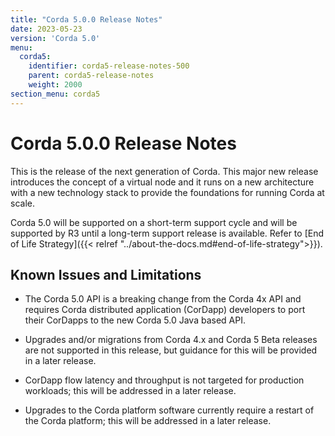 ```yaml
---
title: "Corda 5.0.0 Release Notes"
date: 2023-05-23
version: 'Corda 5.0'
menu:
  corda5:
    identifier: corda5-release-notes-500
    parent: corda5-release-notes
    weight: 2000
section_menu: corda5
---
```

# Corda 5.0.0 Release Notes
This is the release of the next generation of Corda. This major new release introduces the concept of a virtual node and it runs on a new architecture with a new technology stack to provide the foundations for running Corda at scale. 

Corda 5.0 will be supported on a short-term support cycle and will be supported by R3 until a long-term support release is available. Refer to [End of Life Strategy]({{< relref "../about-the-docs.md#end-of-life-strategy">}}).

## Known Issues and Limitations

* The Corda 5.0 API is a breaking change from the Corda 4x API and requires Corda distributed application (CorDapp) developers to port their CorDapps to the new Corda 5.0 Java based API.

* Upgrades and/or migrations from Corda 4.x and Corda 5 Beta releases are not supported in this release, but guidance for this will be provided in a later release.

* CorDapp flow latency and throughput is not targeted for production workloads; this will be addressed in a later release.

* Upgrades to the Corda platform software currently require a restart of the Corda platform; this will be addressed in a later release.
